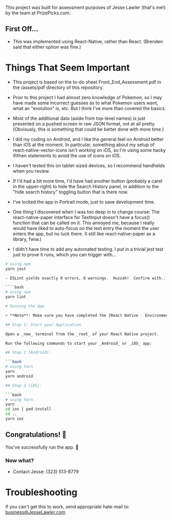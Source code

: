 This project was built for assessment purposes of Jesse Lawler (that's me!) by the team at PrizePicks.com.

## First Off...

- This was implemented using React-Native, rather than React. (Brenden said that either option was fine.)

# Things That Seem Important

- This project is based on the to-do sheet Front_End_Assessment.pdf in the /assets/pdf directory of this repository.

- Prior to this project I had almost zero knowledge of Pokemon, so I may have made some incorrect guesses as to what Pokemon users want, what an "evolution" is, etc. But I think I've more than covered the basics.

- Most of the additional data (aside from top-level names) is just presented on a pushed screen in raw JSON format, not at all pretty. (Obviously, this is something that could be better done with more time.)

- I did my coding on Android, and I like the general feel on Android better than iOS at the moment. In particular, something about my setup of react-native-vector-icons isn't working on iOS, so I'm using some hacky if/then statements to avoid the use of icons on iOS.

- I haven't tested this on tablet-sized devices, so I recommend handhelds when you review.

- If I'd had a bit more time, I'd have had another button (probably a caret in the upper-right) to hide the Search History panel, in addition to the "hide search history" toggling button that is there now.

- I've locked the app in Portrait mode, just to save development time.

- One thing I discovered when I was too deep in to change course: The react-native-paper interface for TextInput doesn't have a focus() function that can be called on it. This annoyed me, because I really would have liked to auto-focus on the text entry the moment the user enters the app, but no luck there. (I still like react-native-paper as a library, fwiw.)

- I didn't have time to add any automated testing. I put in a trivial jest test just to prove it runs, which you can trigger with...

`````bash
# using npm
yarn jest

- ESLint yields exactly 0 errors, 0 warnings.  Huzzah!  Confirm with...

````bash
# using npm
yarn lint

# Running the App

> **Note**: Make sure you have completed the [React Native - Environment Setup](https://reactnative.dev/docs/environment-setup) instructions up through "Creating a new application" step, before proceeding.

## Step 1: Start your Application

Open a _new_ terminal from the _root_ of your React Native project.

Run the following commands to start your _Android_ or _iOS_ app:

## Step 2 (Android):

```bash
# using Yarn
yarn
yarn android

## Step 2 (iOS):

```bash
# using Yarn
yarn
cd ios | pod install
cd ..
yarn ios
`````

## Congratulations! :tada:

You've successfully run the app. :partying_face:

### Now what?

- Contact Jesse: (323) 513-8779

# Troubleshooting

If you can't get this to work, send appropriate hate-mail to: business@JesseLawler.com
